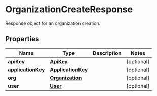 

# OrganizationCreateResponse

Response object for an organization creation.

## Properties

Name | Type | Description | Notes
------------ | ------------- | ------------- | -------------
**apiKey** | [**ApiKey**](ApiKey.md) |  |  [optional]
**applicationKey** | [**ApplicationKey**](ApplicationKey.md) |  |  [optional]
**org** | [**Organization**](Organization.md) |  |  [optional]
**user** | [**User**](User.md) |  |  [optional]



